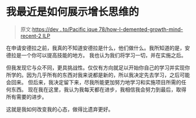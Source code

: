 # 我最近是如何展示增长思维的

> 原文:[https://dev . to/Pacific ique 78/how-I-demented-growth-mind-recent-2 ILP](https://dev.to/pacifique78/how-i-demonstrated-growth-mindset-recently-2ilp)

在申请安德拉之前，我真的不知道安德拉是什么，他们做什么。我所知道的是，安德拉是一个你可以提高技能的地方。
我也认为我们将学习一切，并在实施之后。

但我发现它与众不同，更具挑战性。仅仅有方向就足以开始你自己的学习并实现你所学的。因为几乎所有的东西对我来说都是新的，所以我决定先去学习，之后可能会回来。
但后来，我决定留下来，尽我所能更加努力地学习和实施项目所需的任何东西。
现在我在这里，我认为我每天都在进步，我相信我会努力到最后，取得所有需要的进步。

这就是我如何改变我的心态，做得比遗弃更好。